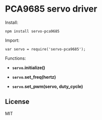 # PCA9685 servo driver

Install:

```
npm install servo-pca9685
```

Import:

```
var servo = require('servo-pca9685');
```

Functions:

*  **`servo`.initialize()**

*  **`servo`.set_freq(hertz)** 

*  **`servo`.set_pwm(servo, duty_cycle)** 

## License

MIT